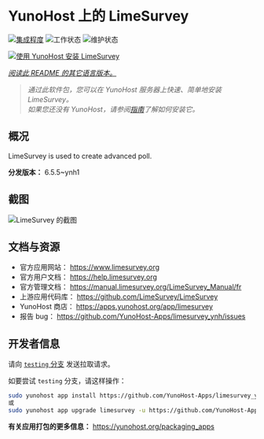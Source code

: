 <!--
注意：此 README 由 <https://github.com/YunoHost/apps/tree/master/tools/readme_generator> 自动生成
请勿手动编辑。
-->

# YunoHost 上的 LimeSurvey

[![集成程度](https://dash.yunohost.org/integration/limesurvey.svg)](https://dash.yunohost.org/appci/app/limesurvey) ![工作状态](https://ci-apps.yunohost.org/ci/badges/limesurvey.status.svg) ![维护状态](https://ci-apps.yunohost.org/ci/badges/limesurvey.maintain.svg)

[![使用 YunoHost 安装 LimeSurvey](https://install-app.yunohost.org/install-with-yunohost.svg)](https://install-app.yunohost.org/?app=limesurvey)

*[阅读此 README 的其它语言版本。](./ALL_README.md)*

> *通过此软件包，您可以在 YunoHost 服务器上快速、简单地安装 LimeSurvey。*  
> *如果您还没有 YunoHost，请参阅[指南](https://yunohost.org/install)了解如何安装它。*

## 概况

LimeSurvey is used to create advanced poll.


**分发版本：** 6.5.5~ynh1

## 截图

![LimeSurvey 的截图](./doc/screenshots/create_html_statistic_screen.png)

## 文档与资源

- 官方应用网站： <https://www.limesurvey.org>
- 官方用户文档： <https://help.limesurvey.org>
- 官方管理文档： <https://manual.limesurvey.org/LimeSurvey_Manual/fr>
- 上游应用代码库： <https://github.com/LimeSurvey/LimeSurvey>
- YunoHost 商店： <https://apps.yunohost.org/app/limesurvey>
- 报告 bug： <https://github.com/YunoHost-Apps/limesurvey_ynh/issues>

## 开发者信息

请向 [`testing` 分支](https://github.com/YunoHost-Apps/limesurvey_ynh/tree/testing) 发送拉取请求。

如要尝试 `testing` 分支，请这样操作：

```bash
sudo yunohost app install https://github.com/YunoHost-Apps/limesurvey_ynh/tree/testing --debug
或
sudo yunohost app upgrade limesurvey -u https://github.com/YunoHost-Apps/limesurvey_ynh/tree/testing --debug
```

**有关应用打包的更多信息：** <https://yunohost.org/packaging_apps>
